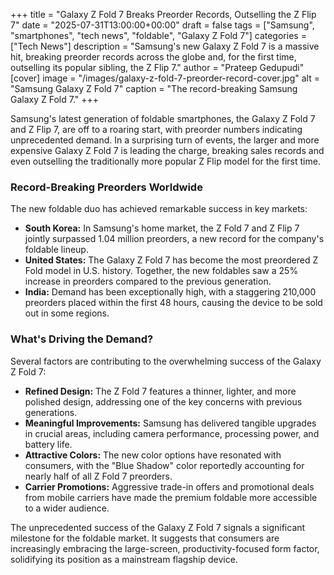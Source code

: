
+++
title = "Galaxy Z Fold 7 Breaks Preorder Records, Outselling the Z Flip 7"
date = "2025-07-31T13:00:00+00:00"
draft = false
tags = ["Samsung", "smartphones", "tech news", "foldable", "Galaxy Z Fold 7"]
categories = ["Tech News"]
description = "Samsung's new Galaxy Z Fold 7 is a massive hit, breaking preorder records across the globe and, for the first time, outselling its popular sibling, the Z Flip 7."
author = "Prateep Gedupudi"
[cover]
  image = "/images/galaxy-z-fold-7-preorder-record-cover.jpg"
  alt = "Samsung Galaxy Z Fold 7"
  caption = "The record-breaking Samsung Galaxy Z Fold 7."
+++

Samsung's latest generation of foldable smartphones, the Galaxy Z Fold 7 and Z Flip 7, are off to a roaring start, with preorder numbers indicating unprecedented demand. In a surprising turn of events, the larger and more expensive Galaxy Z Fold 7 is leading the charge, breaking sales records and even outselling the traditionally more popular Z Flip model for the first time.

### Record-Breaking Preorders Worldwide

The new foldable duo has achieved remarkable success in key markets:

*   **South Korea:** In Samsung's home market, the Z Fold 7 and Z Flip 7 jointly surpassed 1.04 million preorders, a new record for the company's foldable lineup.
*   **United States:** The Galaxy Z Fold 7 has become the most preordered Z Fold model in U.S. history. Together, the new foldables saw a 25% increase in preorders compared to the previous generation.
*   **India:** Demand has been exceptionally high, with a staggering 210,000 preorders placed within the first 48 hours, causing the device to be sold out in some regions.

### What's Driving the Demand?

Several factors are contributing to the overwhelming success of the Galaxy Z Fold 7:

*   **Refined Design:** The Z Fold 7 features a thinner, lighter, and more polished design, addressing one of the key concerns with previous generations.
*   **Meaningful Improvements:** Samsung has delivered tangible upgrades in crucial areas, including camera performance, processing power, and battery life.
*   **Attractive Colors:** The new color options have resonated with consumers, with the "Blue Shadow" color reportedly accounting for nearly half of all Z Fold 7 preorders.
*   **Carrier Promotions:** Aggressive trade-in offers and promotional deals from mobile carriers have made the premium foldable more accessible to a wider audience.

The unprecedented success of the Galaxy Z Fold 7 signals a significant milestone for the foldable market. It suggests that consumers are increasingly embracing the large-screen, productivity-focused form factor, solidifying its position as a mainstream flagship device.
